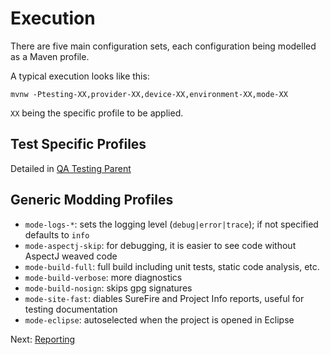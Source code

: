# Execution

There are five main configuration sets, each configuration being modelled as a
Maven profile.

A typical execution looks like this:

`mvnw -Ptesting-XX,provider-XX,device-XX,environment-XX,mode-XX`

`XX` being the specific profile to be applied.

## Test Specific Profiles

Detailed in [QA Testing Parent](qa-testing-parent/profiles.html)

## Generic Modding Profiles

* `mode-logs-*`: sets the logging level (`debug|error|trace`); if not specified
  defaults to `info`
* `mode-aspectj-skip`: for debugging, it is easier to see code without AspectJ
  weaved code
* `mode-build-full`: full build including unit tests, static code analysis, etc.
* `mode-build-verbose`: more diagnostics
* `mode-build-nosign`: skips gpg signatures
* `mode-site-fast`: diables SureFire and Project Info reports, useful for
  testing documentation
* `mode-eclipse`: autoselected when the project is opened in Eclipse

Next: [Reporting](reporting.html)

